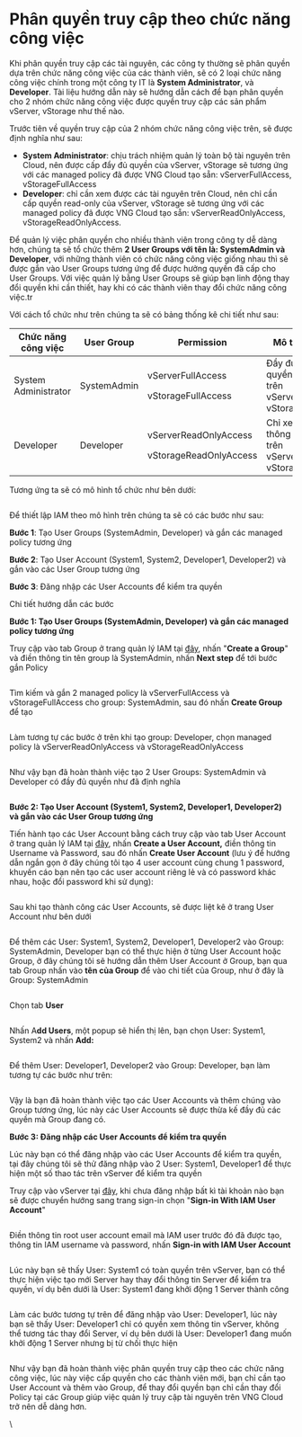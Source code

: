 # Phân quyền truy cập theo chức năng công việc

Khi phân quyền truy cập các tài nguyên, các công ty thường sẽ phân quyền dựa trên chức năng công việc của các thành viên, sẽ có 2 loại chức năng công việc chính trong một công ty IT là **System Administrator**, và **Developer**. Tài liệu hướng dẫn này sẽ hướng dẫn cách để bạn phân quyền cho 2 nhóm chức năng công việc được quyền truy cập các sản phẩm vServer, vStorage như thế nào.

Trước tiên về quyền truy cập của 2 nhóm chức năng công việc trên, sẽ được định nghĩa như sau:

* **System Administrator**: chịu trách nhiệm quản lý toàn bộ tài nguyên trên Cloud, nên được cấp đẩy đủ quyền của vServer, vStorage sẽ tương ứng với các managed policy đã được VNG Cloud tạo sẵn: vServerFullAccess, vStorageFullAccess
* **Developer**: chỉ cần xem được các tài nguyên trên Cloud, nên chỉ cần cấp quyền read-only của vServer, vStorage sẽ tương ứng với các managed policy đã được VNG Cloud tạo sẵn: vServerReadOnlyAccess, vStorageReadOnlyAccess.

Để quản lý việc phân quyền cho nhiều thành viên trong công ty dễ dàng hơn, chúng ta sẽ tổ chức thêm **2 User Groups với tên là: SystemAdmin và Developer**, với những thành viên có chức năng công việc giống nhau thì sẽ được gắn vào User Groups tương ứng để được hưởng quyền đã cấp cho User Groups. Với việc quản lý bằng User Groups sẽ giúp bạn linh động thay đổi quyền khi cần thiết, hay khi có các thành viên thay đổi chức năng công việc.tr

Với cách tổ chức như trên chúng ta sẽ có bảng thống kê chi tiết như sau:

| **Chức năng công việc** | **User Group** | **Permission**                                            | **Mô tả**                                |
| ----------------------- | -------------- | --------------------------------------------------------- | ---------------------------------------- |
| System Administrator    | SystemAdmin    | <p>vServerFullAccess</p><p>vStorageFullAccess</p>         | Đầy đủ quyền trên vServer, vStorage      |
| Developer               | Developer      | <p>vServerReadOnlyAccess</p><p>vStorageReadOnlyAccess</p> | Chỉ xem thông tin trên vServer, vStorage |

Tương ứng ta sẽ có mô hình tổ chức như bên dưới:

<figure><img src="../../.gitbook/assets/iam-jobs-function.drawio (4).png" alt=""><figcaption></figcaption></figure>

Để thiết lập IAM theo mô hình trên chúng ta sẽ có các bước như sau:

**Bước 1**: Tạo User Groups (SystemAdmin, Developer) và gắn các managed policy tương ứng

**Bước 2**: Tạo User Account (System1, System2, Developer1, Developer2) và gắn vào các User Group tương ứng

**Bước 3**: Đăng nhập các User Accounts để kiểm tra quyền

Chi tiết hướng dẫn các bước

**Bước 1: Tạo User Groups (SystemAdmin, Developer) và gắn các managed policy tương ứng**

Truy cập vào tab Group ở trang quản lý IAM tại [đây](https://iam.console.vngcloud.vn/user-groups), nhấn "**Create a Group**" và điền thông tin tên group là SystemAdmin, nhấn **Next step** để tới bước gắn Policy

<figure><img src="../../.gitbook/assets/image2023-7-12_13-11-7 (2).png" alt=""><figcaption></figcaption></figure>

Tìm kiếm và gắn 2 managed policy là vServerFullAccess và vStorageFullAccess cho group: SystemAdmin, sau đó nhấn **Create Group** để tạo

<figure><img src="../../.gitbook/assets/image2023-7-12_13-14-33.png" alt=""><figcaption></figcaption></figure>

Làm tương tự các bước ở trên khi tạo group: Developer, chọn managed policy là vServerReadOnlyAccess và vStorageReadOnlyAccess

<figure><img src="../../.gitbook/assets/image2023-7-12_13-18-8.png" alt=""><figcaption></figcaption></figure>

Như vậy bạn đã hoàn thành việc tạo 2 User Groups: SystemAdmin và Developer có đầy đủ quyền như đã định nghĩa

<figure><img src="../../.gitbook/assets/image2023-7-12_13-19-30.png" alt=""><figcaption></figcaption></figure>

**Bước 2: Tạo User Account (System1, System2, Developer1, Developer2) và gắn vào các User Group tương ứng**

Tiến hành tạo các User Account bằng cách truy cập vào tab User Account ở trang quản lý IAM tại [đây](https://iam.console.vngcloud.vn/user-accounts), nhấn **Create a User Account,** điền thông tin Username và Password, sau đó nhấn **Create User Account** (lưu ý để hướng dẫn ngắn gọn ở đây chúng tôi tạo 4 user account cùng chung 1 password, khuyến cáo bạn nên tạo các user account riêng lẻ và  có password khác nhau, hoặc đổi password khi sử dụng):

<figure><img src="../../.gitbook/assets/image2023-7-12_13-23-4.png" alt=""><figcaption></figcaption></figure>

Sau khi tạo thành công các User Accounts, sẽ được liệt kê ở trang User Account như bên dưới

<figure><img src="../../.gitbook/assets/image2023-7-12_13-33-2.png" alt=""><figcaption></figcaption></figure>

Để thêm các User: System1, System2, Developer1, Developer2  vào Group: SystemAdmin, Developer bạn có thể thực hiện ở từng User Account hoặc Group, ở đây chúng tôi sẽ hướng dẫn thêm User Account ở Group, bạn qua tab Group nhấn vào **tên của Group** để vào chi tiết của Group, như ở đây là Group: SystemAdmin

<figure><img src="../../.gitbook/assets/image2023-7-12_13-37-11 (1).png" alt=""><figcaption></figcaption></figure>

Chọn tab **User**

<figure><img src="../../.gitbook/assets/image2023-7-12_13-37-52.png" alt=""><figcaption></figcaption></figure>

Nhấn A**dd Users**, một popup sẽ hiển thị lên, bạn chọn User: System1, System2 và nhấn **Add:**

<figure><img src="../../.gitbook/assets/image2023-7-12_13-40-25.png" alt=""><figcaption></figcaption></figure>

Để thêm User: Developer1, Developer2 vào Group: Developer, bạn làm tương tự các bước như trên:

<figure><img src="../../.gitbook/assets/image2023-7-12_13-42-39.png" alt=""><figcaption></figcaption></figure>

Vậy là bạn đã hoàn thành việc tạo các User Accounts và thêm chúng vào Group tương ứng, lúc này các User Accounts sẽ được thừa kế đầy đủ các quyền mà Group đang có.

**Bước 3: Đăng nhập các User Accounts để kiểm tra quyền**

Lúc này bạn có thể đăng nhập vào các User Accounts để kiểm tra quyền, tại đây chúng tôi sẽ thử đăng nhập vào 2 User: System1, Developer1 để thực hiện một số thao tác trên vServer để kiểm tra quyền

Truy cập vào vServer tại [đây](https://hcm-3.console.vngcloud.vn/vserver/v-server/cloud-server), khi chưa đăng nhập bất kì tài khoản nào bạn sẽ được chuyển hướng sang trang sign-in chọn "**Sign-in With IAM User Account**"

<figure><img src="../../.gitbook/assets/image2023-7-12_13-48-49 (1).png" alt=""><figcaption></figcaption></figure>

Điền thông tin root user account email mà IAM user trước đó đã được tạo, thông tin IAM username và password, nhấn **Sign-in with IAM User Account**

<figure><img src="../../.gitbook/assets/image2023-7-12_13-50-7.png" alt=""><figcaption></figcaption></figure>

Lúc này bạn sẽ thấy User: System1 có toàn quyền trên vServer, bạn có thể thực hiện việc tạo mới Server hay thay đổi thông tin Server để kiểm tra quyền, ví dụ bên dưới là User: System1 đang khởi động 1 Server thành công

<figure><img src="../../.gitbook/assets/image2023-7-12_13-56-36.png" alt=""><figcaption></figcaption></figure>

Làm các bước tương tự trên để đăng nhập vào User: Developer1, lúc này bạn sẽ thấy User: Developer1 chỉ có quyền xem thông tin vServer, không thể tương tác thay đổi Server, ví dụ bên dưới là User: Developer1 đang muốn khởi động 1 Server nhưng bị từ chối thực hiện

<figure><img src="../../.gitbook/assets/image2023-7-12_13-59-54.png" alt=""><figcaption></figcaption></figure>

Như vậy bạn đã hoàn thành việc phân quyền truy cập theo các chức năng công việc, lúc này việc cấp quyền cho các thành viên mới, bạn chỉ cần tạo User Account và thêm vào Group, để thay đổi quyền bạn chỉ cần thay đổi Policy tại các Group giúp việc quản lý truy cập tài nguyên trên VNG Cloud trở nên dễ dàng hơn.

\
